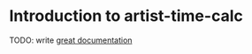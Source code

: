 # Introduction to artist-time-calc

TODO: write [great documentation](http://jacobian.org/writing/what-to-write/)
